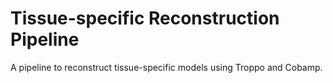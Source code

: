 # Tissue-specific Reconstruction Pipeline
A pipeline to reconstruct tissue-specific models using Troppo and Cobamp.
